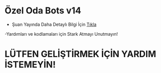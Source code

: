 # Özel Oda Bots v14

- Şuan Yayında Daha Detaylı Bilgi İçin [Tıkla](https://youtu.be/3q7CmpNzGu4?si=QOc83nfIl4B38x22)

-Yardımları ve kodlamaları için Stark Atmayı Unutmayın!

# LÜTFEN GELİŞTİRMEK İÇİN YARDIM İSTEMEYİN!
